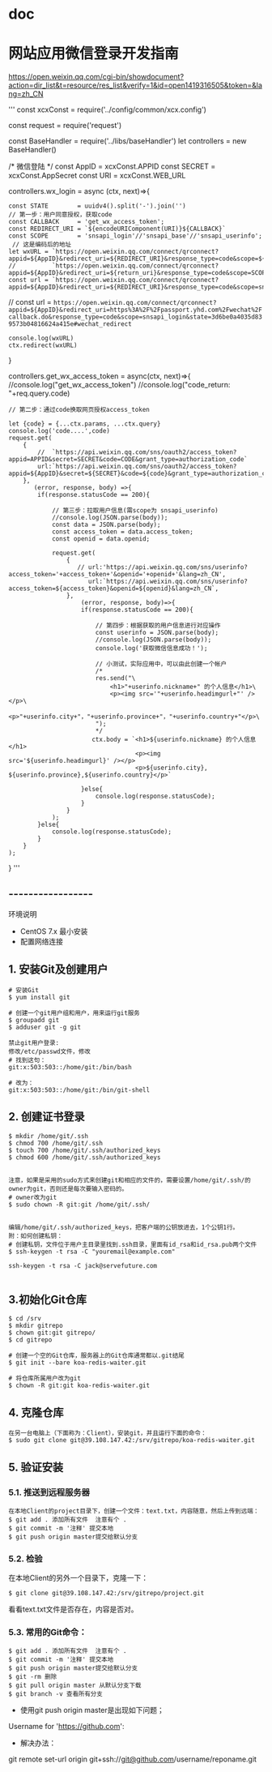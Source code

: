 # doc

# 网站应用微信登录开发指南

https://open.weixin.qq.com/cgi-bin/showdocument?action=dir_list&t=resource/res_list&verify=1&id=open1419316505&token=&lang=zh_CN

'''
const xcxConst = require('../config/common/xcx.config')

const request = require('request')

const BaseHandler = require('../libs/baseHandler')
let controllers = new BaseHandler()

/* 微信登陆 */
const AppID  = xcxConst.APPID
const SECRET = xcxConst.AppSecret
const URI    = xcxConst.WEB_URL

controllers.wx_login = async (ctx, next)=>{
   
    const STATE        = uuidv4().split('-').join('')
    // 第一步：用户同意授权，获取code
    const CALLBACK     = 'get_wx_access_token';
    const REDIRECT_URI = `${encodeURIComponent(URI)}${CALLBACK}`  
    const SCOPE        = 'snsapi_login'//'snsapi_base'//'snsapi_userinfo';
     // 这是编码后的地址
    let wxURL = `https://open.weixin.qq.com/connect/qrconnect?appid=${AppID}&redirect_uri=${REDIRECT_URI}&response_type=code&scope=${SCOPE}&state=${STATE}#wechat_redirect`
    //          `https://open.weixin.qq.com/connect/qrconnect?appid=${AppID}&redirect_uri=${return_uri}&response_type=code&scope=SCOPE&state=STATE#wechat_redirect`
    const url = `https://open.weixin.qq.com/connect/qrconnect?appid=${AppID}&redirect_uri=${REDIRECT_URI}&response_type=code&scope=snsapi_login&state=3d6be0a4035d839573b04816624a415e#wechat_redirect`
   // const url = `https://open.weixin.qq.com/connect/qrconnect?appid=${AppID}&redirect_uri=https%3A%2F%2Fpassport.yhd.com%2Fwechat%2Fcallback.do&response_type=code&scope=snsapi_login&state=3d6be0a4035d839573b04816624a415e#wechat_redirect`
  
   
    console.log(wxURL)
    ctx.redirect(wxURL)
    
}


controllers.get_wx_access_token = async(ctx, next)=>{
    //console.log("get_wx_access_token")
    //console.log("code_return: "+req.query.code)
    
    // 第二步：通过code换取网页授权access_token
  
    let {code} = {...ctx.params, ...ctx.query}
    console.log('code....',code)
    request.get(
        {   
            //  `https://api.weixin.qq.com/sns/oauth2/access_token?appid=APPID&secret=SECRET&code=CODE&grant_type=authorization_code`
            url:`https://api.weixin.qq.com/sns/oauth2/access_token?appid=${AppID}&secret=${SECRET}&code=${code}&grant_type=authorization_code`,
        },
           (error, response, body) =>{
            if(response.statusCode == 200){
                
                // 第三步：拉取用户信息(需scope为 snsapi_userinfo)
                //console.log(JSON.parse(body));
                const data = JSON.parse(body);
                const access_token = data.access_token;
                const openid = data.openid;
                
                request.get(
                    {
                       // url:'https://api.weixin.qq.com/sns/userinfo?access_token='+access_token+'&openid='+openid+'&lang=zh_CN',
                          url:`https://api.weixin.qq.com/sns/userinfo?access_token=${access_token}&openid=${openid}&lang=zh_CN`,
                    },
                        (error, response, body)=>{
                        if(response.statusCode == 200){
                            
                            // 第四步：根据获取的用户信息进行对应操作
                            const userinfo = JSON.parse(body);
                            //console.log(JSON.parse(body));
                            console.log('获取微信信息成功！');
                            
                            // 小测试，实际应用中，可以由此创建一个帐户
                            /*
                            res.send("\
                                <h1>"+userinfo.nickname+" 的个人信息</h1>\
                                <p><img src='"+userinfo.headimgurl+"' /></p>\
                                <p>"+userinfo.city+"，"+userinfo.province+"，"+userinfo.country+"</p>\
                            ");
                            */
                           ctx.body = `<h1>${userinfo.nickname} 的个人信息</h1>
                                       <p><img src='${userinfo.headimgurl}' /></p>
                                       <p>${userinfo.city}, ${userinfo.province},${userinfo.country}</p>`
                            
                        }else{
                            console.log(response.statusCode);
                        }
                    }
                );
            }else{
                console.log(response.statusCode);
            }
        }
    );
}
'''

## -----------------

环境说明 
- CentOS 7.x 最小安装 
- 配置网络连接

## 1. 安装Git及创建用户
```
# 安装Git
$ yum install git

# 创建一个git用户组和用户，用来运行git服务
$ groupadd git
$ adduser git -g git

禁止git用户登录:
修改/etc/passwd文件，修改
# 找到这句：
git:x:503:503::/home/git:/bin/bash

# 改为：
git:x:503:503::/home/git:/bin/git-shell
```
## 2. 创建证书登录
```
$ mkdir /home/git/.ssh
$ chmod 700 /home/git/.ssh
$ touch 700 /home/git/.ssh/authorized_keys
$ chmod 600 /home/git/.ssh/authorized_keys


注意，如果是采用的sudo方式来创建git和相应的文件的，需要设置/home/git/.ssh/的owner为git，否则还是每次要输入密码的。
# owner改为git
$ sudo chown -R git:git /home/git/.ssh/


编辑/home/git/.ssh/authorized_keys，把客户端的公钥放进去，1个公钥1行。
附：如何创建私钥：
# 创建私钥，文件位于用户主目录里找到.ssh目录，里面有id_rsa和id_rsa.pub两个文件
$ ssh-keygen -t rsa -C "youremail@example.com"

ssh-keygen -t rsa -C jack@servefuture.com 


```
## 3.初始化Git仓库
```
$ cd /srv
$ mkdir gitrepo
$ chown git:git gitrepo/
$ cd gitrepo

# 创建一个空的Git仓库，服务器上的Git仓库通常都以.git结尾
$ git init --bare koa-redis-waiter.git

# 将仓库所属用户改为git
$ chown -R git:git koa-redis-waiter.git
```

## 4. 克隆仓库
```
在另一台电脑上（下面称为：Client），安装git，并且运行下面的命令：
$ sudo git clone git@39.108.147.42:/srv/gitrepo/koa-redis-waiter.git
```


## 5. 验证安装
### 5.1. 推送到远程服务器
```
在本地Client的project目录下，创建一个文件：text.txt，内容随意，然后上传到远端：
$ git add . 添加所有文件  注意有个 . 
$ git commit -m '注释' 提交本地
$ git push origin master提交给默认分支
```
### 5.2. 检验
在本地Client的另外一个目录下，克隆一下：
```
$ git clone git@39.108.147.42:/srv/gitrepo/project.git
```
看看text.txt文件是否存在，内容是否对。

### 5.3. 常用的Git命令：
```
$ git add . 添加所有文件  注意有个 . 
$ git commit -m '注释' 提交本地
$ git push origin master提交给默认分支
$ git -rm 删除
$ git pull origin master 从默认分支下载
$ git branch -v 查看所有分支
```

- 使用git push origin master是出现如下问题； 

Username for 'https://github.com':

- 解决办法： 

git remote set-url origin git+ssh://git@github.com/username/reponame.git
